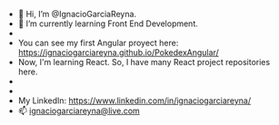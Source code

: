 - 👋 Hi, I’m @IgnacioGarciaReyna.
- 🌱 I’m currently learning Front End Development.
-
- You can see my first Angular proyect here: https://ignaciogarciareyna.github.io/PokedexAngular/
- Now, I'm learning React. So, I have many React project repositories here.
- 
- 
- My LinkedIn: https://www.linkedin.com/in/ignaciogarciareyna/
- 📫 ignaciogarciareyna@live.com

<!---
IgnacioGarciaReyna/IgnacioGarciaReyna is a ✨ special ✨ repository because its `README.md` (this file) appears on your GitHub profile.
You can click the Preview link to take a look at your changes.
--->
